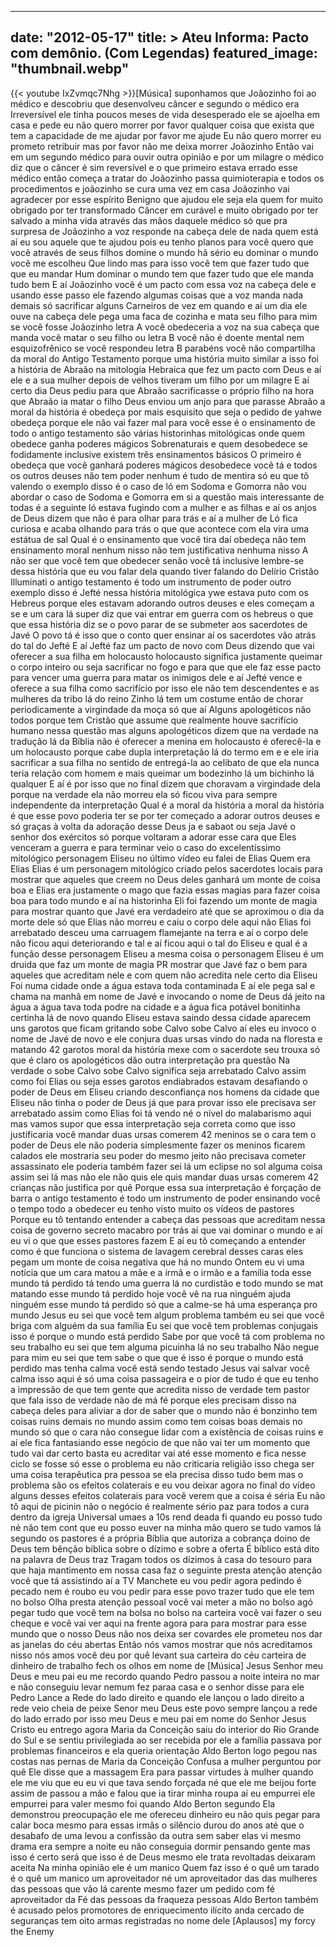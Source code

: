 
---
date: "2012-05-17"
title: > 
    Ateu Informa: Pacto com demônio. (Com Legendas)
featured_image: "thumbnail.webp"
---
{{< youtube IxZvmqc7Nhg >}}[Música]
suponhamos que Joãozinho foi ao médico e
descobriu que desenvolveu câncer e
segundo o médico era Irreversível ele
tinha poucos meses de vida desesperado
ele se ajoelha em casa e pede eu não
quero morrer por favor qualquer coisa
que exista que tem a capacidade de me
ajudar por favor me ajude Eu não quero
morrer eu prometo retribuir mas por
favor não me deixa morrer Joãozinho
Então vai em um segundo médico para
ouvir outra opinião e por um milagre o
médico diz que o câncer é sim reversível
e o que primeiro estava errado esse
médico então começa a tratar do
Joãozinho passa quimioterapia e todos os
procedimentos e joãozinho se cura uma
vez em casa Joãozinho vai agradecer por
esse espírito Benigno que ajudou ele
seja ela quem for muito obrigado por ter
transformado Câncer em curável e muito
obrigado por ter salvado a minha vida
através das mãos daquele médico só que
pra surpresa de Joãozinho a voz responde
na cabeça dele de nada quem está aí eu
sou aquele que te ajudou pois eu tenho
planos para você quero que você através
de seus filhos domine o mundo hã sério
eu dominar o mundo você me escolheu Que
lindo mas para isso você tem que fazer
tudo que que eu mandar Hum dominar o
mundo tem que fazer tudo que ele manda
tudo bem E aí Joãozinho você é um pacto
com essa voz na cabeça dele e usando
esse passo ele fazendo algumas coisas
que a voz manda nada demais só
sacrificar alguns Carneiros de vez em
quando e aí um dia ele ouve na cabeça
dele pega uma faca de cozinha e mata seu
filho para mim se você fosse Joãozinho
letra A você obedeceria a voz na sua
cabeça que manda você matar o seu filho
ou letra B você não é doente mental nem
esquizofrênico se você respondeu letra B
parabéns você não compartilha da moral
do Antigo Testamento porque uma história
muito similar a isso foi a história de
Abraão na mitologia Hebraica que fez um
pacto com Deus e aí ele e a sua mulher
depois de velhos tiveram um filho por um
milagre E aí certo dia Deus pediu para
que Abraão sacrificasse o próprio filho
na hora que Abraão ia matar o filho Deus
enviou um anjo para que parasse Abraão a
moral da história é obedeça por mais
esquisito que seja o pedido de yahwe
obedeça porque ele não vai fazer mal
para você esse é o ensinamento de todo o
antigo testamento são várias historinhas
mitológicas onde quem obedece ganha
poderes mágicos Sobrenaturais e quem
desobedece se fodidamente inclusive
existem três ensinamentos básicos O
primeiro é obedeça que você ganhará
poderes mágicos desobedece você tá
 e todos os outros deuses não tem
poder nenhum é tudo de mentira só eu que
tô valendo o exemplo disso é o caso de
ló em Sodoma e Gomorra não vou abordar o
caso de Sodoma e Gomorra em si a questão
mais interessante de todas é a seguinte
ló estava fugindo com a mulher e as
filhas e aí os anjos de Deus dizem que
não é para olhar para trás e aí a mulher
de Ló fica curiosa e acaba olhando para
trás o que que acontece com ela vira uma
estátua de sal Qual é o ensinamento que
você tira daí
obedeça não tem ensinamento moral nenhum
nisso não tem justificativa nenhuma
nisso A não ser que você tem que
obedecer senão você tá inclusive
lembre-se dessa história que eu vou
falar dela quando tiver falando do
Delírio Cristão Illuminati o antigo
testamento é todo um instrumento de
poder outro exemplo disso é
Jefté nessa história mitológica ywe
estava puto com os Hebreus porque eles
estavam adorando outros deuses e eles
começam a se e um cara lá super
 diz que vai entrar em guerra com os
hebreus o que que essa história diz se o
povo parar de se submeter aos sacerdotes
de Javé O povo tá é isso que o
conto quer ensinar aí os sacerdotes vão
atrás do tal do Jefté E aí Jefté faz um
pacto de novo com Deus dizendo que vai
oferecer a sua filha em holocausto
holocausto significa justamente queimar
o corpo inteiro ou seja sacrificar no
fogo e para que que ele faz esse pacto
para vencer uma guerra para matar os
inimigos dele e aí Jefté vence e oferece
a sua filha como sacrifício por isso ele
não tem descendentes e as mulheres da
tribo lá do reino Zinho lá tem um
costume então de chorar periodicamente a
virgindade da moça só que aí Alguns
apologéticos não todos porque tem
Cristão que assume que realmente houve
sacrifício humano nessa
questão mas alguns apologéticos dizem
que na verdade na tradução lá da Bíblia
não é oferecer a menina em holocausto é
oferecê-la e um holocausto porque cabe
dupla interpretação lá do termo em e e
ele iria sacrificar a sua filha no
sentido de entregá-la ao celibato de que
ela nunca teria relação com homem e mais
queimar um bodezinho lá um bichinho lá
qualquer E aí é por isso que no final
dizem que choravam a virgindade dela
porque na verdade ela não morreu ela só
ficou viva para sempre independente da
interpretação Qual é a moral da história
a moral da história é que esse povo
poderia ter se por ter começado a
adorar outros deuses e só graças à volta
da adoração desse Deus ja e sabaot ou
seja Javé o senhor dos exércitos só
porque voltaram a adorar esse cara que
Eles venceram a guerra e para terminar
veio o caso do excelentíssimo mitológico
personagem Eliseu no último vídeo eu
falei de Elias Quem era Elias Elias é um
personagem mitológico criado pelos
sacerdotes locais para mostrar que
aqueles que creem no Deus deles ganhará
um monte de coisa boa e Elias era
justamente o mago que fazia essas magias
para fazer coisa boa para todo mundo e
aí na historinha Eli foi fazendo um
monte de magia para mostrar quanto que
Javé era verdadeiro até que se aproximou
o dia da morte dele só que Elias não
morreu e caiu o corpo dele aqui não
Elias foi arrebatado desceu uma
carruagem flamejante na terra e aí o
corpo dele não ficou aqui deteriorando e
tal e aí ficou aqui o tal do Eliseu e
qual é a função desse personagem Eliseu
a mesma coisa o personagem Eliseu é um
druida que faz um monte de magia PR
mostrar que Javé faz o bem para aqueles
que acreditam nele e com quem não
acredita nele certo dia Eliseu Foi numa
cidade onde a água estava toda
contaminada E aí ele pega sal e chama na
manhã em nome de Javé e invocando o nome
de Deus dá jeito na água a água tava
toda podre na cidade e a água fica
potável bonitinha certinha lá de novo
quando Eliseu estava saindo dessa cidade
aparecem uns garotos que ficam gritando
sobe Calvo sobe Calvo aí eles eu invoco
o nome de Javé de novo e ele conjura
duas ursas vindo do nada na floresta e
matando 42 garotos moral da história
mexe com o sacerdote seu trouxa só que é
claro os apologéticos dão outra
interpretação pra questão Na verdade o
sobe Calvo sobe Calvo significa seja
arrebatado Calvo assim como foi Elias ou
seja esses garotos endiabrados estavam
desafiando o poder de Deus em Eliseu
criando desconfiança nos homens da
cidade que Eliseu não tinha o poder de
Deus já que para provar isso ele
precisava ser arrebatado assim como
Elias foi tá vendo né o nível do
malabarismo aqui mas vamos supor que
essa interpretação seja correta como que
 isso justificaria você mandar
duas ursas comerem 42 meninos se o cara
tem o poder de Deus ele não poderia
simplesmente fazer os meninos ficarem
calados ele mostraria seu poder do mesmo
jeito não precisava cometer assassinato
ele poderia também fazer sei lá um
eclipse no sol alguma coisa assim sei lá
mas não ele não quis ele quis mandar
duas ursas comerem 42 crianças não
justifica por quê Porque essa sua
interpretação é forçação de barra o
antigo testamento é todo um instrumento
de poder ensinando você o tempo todo a
obedecer eu tenho visto muito os vídeos
de pastores Porque eu tô tentando
entender a cabeça das pessoas que
acreditam nessa coisa de governo secreto
macabro por trás aí que vai dominar o
mundo e aí eu vi o que que esses
pastores fazem E aí eu tô começando a
entender como é que funciona o sistema
de lavagem cerebral desses caras eles
pegam um monte de coisa negativa que há
no mundo Ontem eu vi uma notícia que um
cara matou a mãe e a irmã e o irmão e a
família toda esse mundo tá perdido tá
tendo uma guerra lá no curdistão e todo
mundo se mat matando esse mundo tá
perdido hoje você vê na rua ninguém
ajuda ninguém esse mundo tá perdido só
que a calme-se há uma esperança pro
mundo Jesus eu sei que você tem algum
problema também eu sei que você briga
com alguém da sua família Eu sei que
você tem problemas conjugais isso é
porque o mundo está perdido Sabe por que
você tá com problema no seu trabalho eu
sei que tem alguma picuinha lá no seu
trabalho Não negue para mim eu sei que
tem sabe o que que é isso é porque o
mundo está perdido mas tenha calma você
está sendo testado Jesus vai salvar você
calma isso aqui é só uma coisa
passageira e o pior de tudo é que eu
tenho a impressão de que tem gente que
acredita nisso de verdade tem pastor que
fala isso de verdade não de má fé porque
eles precisam disso na cabeça deles para
aliviar a dor de saber que o mundo não é
bonzinho tem coisas ruins demais no
mundo assim como tem coisas boas demais
no mundo só que o cara não consegue
lidar com a existência de coisas ruins e
aí ele fica fantasiando esse negócio de
que não vai ter um momento que tudo vai
dar certo basta eu acreditar vai até
esse
momento e fica nesse ciclo se fosse só
esse o problema eu não criticaria
religião isso chega ser uma coisa
terapêutica pra pessoa se ela precisa
disso tudo bem mas o problema são os
efeitos colaterais e eu vou deixar agora
no final do vídeo alguns desses efeitos
colaterais para você verem que a coisa é
séria Eu não tô aqui de picinin não o
negócio é realmente sério paz para
todos a cura dentro da igreja Universal
umaes a 10s rend deada fi quando eu
posso tudo né não tem cont que eu posso
euver na minha mão quero se tudo vamos
lá segundo os pastores é a própria
Bíblia que autoriza a cobrança
doino de Deus tem
bênção bíblica sobre o dízimo e sobre a
oferta É bíblico está dito na palavra de
Deus traz Tragam todos os dízimos à casa
do tesouro para que haja mantimento em
nossa casa faz o seguinte presta atenção
atenção você que tá assistindo aí a TV
Manchete eu vou pedir agora pedindo é
pecado nem é roubo eu vou pedir para
esse povo trazer tudo que ele tem no
bolso Olha presta atenção pessoal você
vai meter a mão no bolso agó pegar tudo
que você tem na bolsa no bolso na
carteira você vai fazer o seu cheque e
você vai ver aqui na frente agora para
para mostrar para esse mundo que o nosso
Deus não nos deixa ser
covardes ele
prometeu nos dar as janelas do céu
abertas Então nós vamos mostrar que nós
acreditamos nisso nós
amos você deu por quê
levant sua carteira do céu carteira de
dinheiro de
trabalho fech os olhos em nome de
[Música]
Jesus Senhor meu Deus e meu
pai eu me recordo quando
Pedro passou a noite inteira no mar e
não conseguiu levar nemum fez paraa casa
e o senhor disse para ele
Pedro Lance a Rede do lado direito e
quando ele lançou o lado
direito a rede veio cheia de peixe
Senor meu Deus este povo sempre lançou a
rede do lado errado por isso meu Deus e
meu pai em nome do Senhor Jesus Cristo
eu entrego
agora Maria da Conceição saiu do
interior do Rio Grande do Sul e se
sentiu privilegiada ao ser recebida por
ele a família passava por problemas
financeiros e ela queria orientação Aldo
Berton logo pegou nas costas nas pernas
de Maria da
Conceição Confusa a mulher perguntou por
quê Ele disse que a massagem Era para
passar virtudes à
mulher quando ele me viu que eu eu vi
que tava sendo forçada né que ele me
beijou forte assim de passou a mão e
falou que ia tirar minha roupa aí eu
empurrei ele empurrei para valer mesmo
foi quando Aldo Berton segundo Ela
demonstrou preocupação ele me ofereceu
dinheiro eu não quis pegar para calar
boca
mesmo para essas irmãs o silêncio durou
do anos até que o desabafo de uma levou
a confissão da outra sem saber elas vi
mesmo drama era sempre a noite eu não
conseguia dormir pensando gente mas isso
é certo será que isso é de Deus mesmo
ele trata revoltadas deixaram
aceita Na minha opinião ele é um manico
Quem faz
isso é o quê um tarado é o quê um manico
um aproveitador né um aproveitador das
das mulheres das pessoas que vão lá
carente mesmo fazer um pedido com fé
aproveitador da Fé das pessoas da
fraqueza
pessoas Aldo Berton também é acusado
pelos promotores de enriquecimento
ilícito anda cercado de
seguranças tem oito armas registradas no
nome dele
[Aplausos]
my forcy the Enemy